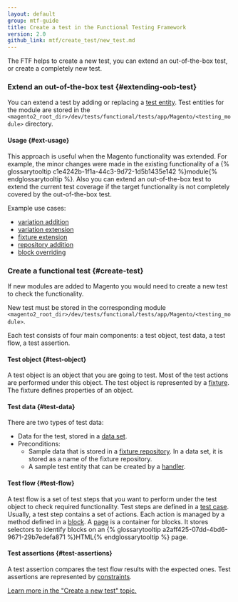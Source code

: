 ```yaml
---
layout: default
group: mtf-guide
title: Create a test in the Functional Testing Framework
version: 2.0
github_link: mtf/create_test/new_test.md
---
```


The FTF helps to create a new test, you can extend an out-of-the-box test, or create a completely new test.

### Extend an out-of-the-box test {#extending-oob-test}

You can extend a test by adding or replacing a [test entity][]. Test entities for the module are stored in the `<magento2_root_dir>/dev/tests/functional/tests/app/Magento/<testing_module>` directory.

#### Usage {#ext-usage}

This approach is useful when the Magento functionality was extended. For example, the minor changes were made in the existing functionality of a {% glossarytooltip c1e4242b-1f1a-44c3-9d72-1d5b1435e142 %}module{% endglossarytooltip %}. Also you can extend an out-of-the-box test to extend the current test coverage if the target functionality is not completely covered by the out-of-the-box test.

Example use cases:

- [variation addition][]
- [variation extension][]
- [fixture extension][]
- [repository addition][]
- [block overriding][]

### Create a functional test {#create-test}

If new modules are added to Magento you would need to create a new test to check the functionality.

New test must be stored in the corresponding module `<magento2_root_dir>/dev/tests/functional/tests/app/Magento/<testing_module>`.

Each test consists of four main components: a test object, test data, a test flow, a test assertion.

#### Test object {#test-object}

A test object is an object that you are going to test. Most of the test actions are performed under this object.
The test object is represented by a [fixture][].  The fixture defines properties of an object.

#### Test data {#test-data}

There are two types of test data:

 - Data for the test, stored in a [data set][].
 - Preconditions:
    - Sample data that is stored in a [fixture repository][]. In a data set, it is stored as a name of the fixture repository. 
    - A sample test entity that can be created by a [handler][].

#### Test flow {#test-flow}

A test flow is a set of test steps that you want to perform under the test object to check required functionality. Test steps are defined in a [test case][]. Usually, a test step contains a set of actions. Each action is managed by a method defined in a [block][]. A [page][] is a container for blocks. It stores selectors to identify blocks on an {% glossarytooltip a2aff425-07dd-4bd6-9671-29b7edefa871 %}HTML{% endglossarytooltip %} page. 

#### Test assertions {#test-assertions}

A test assertion compares the test flow results with the expected ones. Test assertions are represented by [constraints][].

[Learn more in the "Create a new test" topic.]

<!-- LINK DEFINITIONS -->

[test entity]: {{page.baseurl}}mtf/mtf_entities.html
[variation addition]: {{page.baseurl}}mtf/mtf_entities/mtf_dataset.html#add_variation
[variation extension]: {{page.baseurl}}mtf/mtf_entities/mtf_dataset.html#extend_variation
[fixture extension]: {{page.baseurl}}mtf/mtf_entities/mtf_fixture.html#mtf_fixture_merge
[repository addition]: {{page.baseurl}}mtf/mtf_entities/mtf_fixture.html#mtf_fixture_repositoy
[block overriding]: {{page.baseurl}}mtf/mtf_entities/mtf_page.html#override-blocks

[fixture]: {{page.baseurl}}mtf/mtf_entities/mtf_fixture.html
[data set]: {{page.baseurl}}mtf/mtf_entities/mtf_dataset.html
[fixture repository]: {{page.baseurl}}mtf/mtf_entities/mtf_fixture-repo.html
[handler]: {{page.baseurl}}mtf/mtf_entities/mtf_handler.html
[test case]: {{page.baseurl}}mtf/mtf_entities/mtf_testcase.html
[block]: {{page.baseurl}}mtf/mtf_entities/mtf_block.html
[page]: {{page.baseurl}}mtf/mtf_entities/mtf_page.html
[constraints]: {{page.baseurl}}mtf/mtf_entities/mtf_constraint.html

[Learn more in the "Create a new test" topic.]: {{page.baseurl}}mtf/create_test/create_new_test.html

